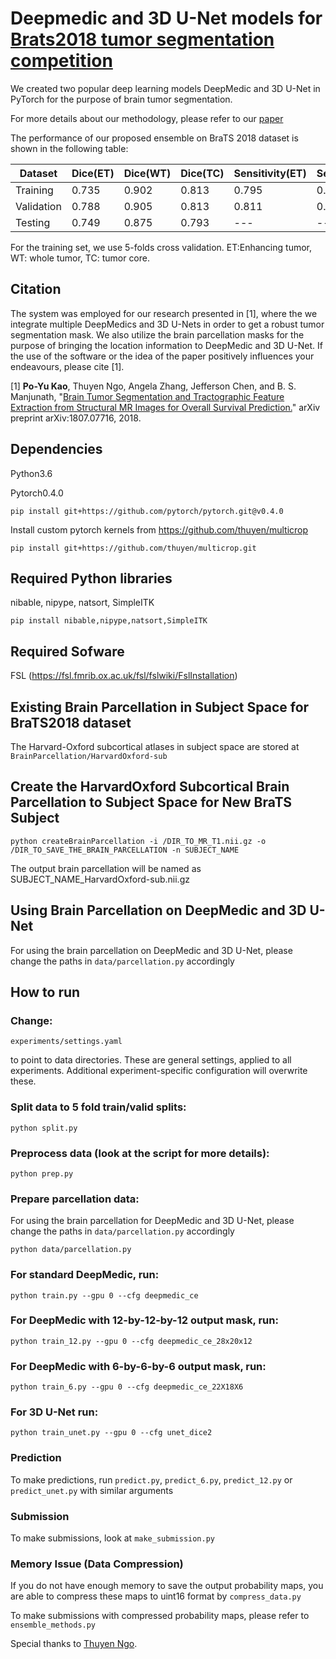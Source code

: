 # Deepmedic and 3D U-Net models for [Brats2018 tumor segmentation competition](https://www.med.upenn.edu/sbia/brats2018/tasks.html)

We created two popular deep learning models DeepMedic and 3D U-Net in PyTorch for the purpose of brain tumor segmentation.

For more details about our methodology, please refer to our [paper](https://www.researchgate.net/publication/326549702_Brain_Tumor_Segmentation_and_Tractographic_Feature_Extraction_from_Structural_MR_Images_for_Overall_Survival_Prediction)

The performance of our proposed ensemble on BraTS 2018 dataset is shown in the following table:

|Dataset|Dice(ET)|Dice(WT)|Dice(TC)|Sensitivity(ET)|Sensitivity(WT)|Sensitivity(TC)|Specificity(ET)|Specificity(WT)|Specificity(TC)|Hausdorff95(ET)|Hausdorff95(WT)|Hausdorff95(TC)|
|---|---|---|---|---|---|---|---|---|---|---|---|---|
|Training|0.735|0.902|0.813|0.795|0.899|0.803|0.995|.991|0.993|5.433|5.398|6.932|
|Validation|0.788|0.905|0.813|0.811|0.921|0.798|0.998|0.994|0.998|3.811|4.323|7.553|
|Testing|0.749|0.875|0.793|---|---|---|---|---|---|4.219|6.479|6.522|

For the training set, we use 5-folds cross validation. ET:Enhancing tumor, WT: whole tumor, TC: tumor core.

## Citation

The system was employed for our research presented in [1], where the we integrate multiple DeepMedics and 3D U-Nets in order to get a robust tumor segmentation mask. We also utilize the brain parcellation masks for the purpose of bringing the location information to DeepMedic and 3D U-Net. If the use of the software or the idea of the paper positively influences your endeavours, please cite [1].

[1] **Po-Yu Kao**, Thuyen Ngo, Angela Zhang, Jefferson Chen, and B. S. Manjunath, "[Brain Tumor Segmentation and Tractographic Feature Extraction from Structural MR Images for Overall Survival Prediction.](https://arxiv.org/abs/1807.07716)" arXiv preprint arXiv:1807.07716, 2018.


## Dependencies

Python3.6

Pytorch0.4.0

`pip install git+https://github.com/pytorch/pytorch.git@v0.4.0`

Install custom pytorch kernels from https://github.com/thuyen/multicrop

`pip install git+https://github.com/thuyen/multicrop.git`

## Required Python libraries

nibable, nipype, natsort, SimpleITK

`pip install nibable,nipype,natsort,SimpleITK`

## Required Sofware

FSL (https://fsl.fmrib.ox.ac.uk/fsl/fslwiki/FslInstallation)

## Existing Brain Parcellation in Subject Space for BraTS2018 dataset

The Harvard-Oxford subcortical atlases in subject space are stored at `BrainParcellation/HarvardOxford-sub`

## Create the HarvardOxford Subcortical Brain Parcellation to Subject Space for New BraTS Subject

```
python createBrainParcellation -i /DIR_TO_MR_T1.nii.gz -o /DIR_TO_SAVE_THE_BRAIN_PARCELLATION -n SUBJECT_NAME
```

The output brain parcellation will be named as SUBJECT_NAME_HarvardOxford-sub.nii.gz

## Using Brain Parcellation on DeepMedic and 3D U-Net

For using the brain parcellation on DeepMedic and 3D U-Net, please change the paths in `data/parcellation.py` accordingly

## How to run

### Change:

```
experiments/settings.yaml
```

to point to data directories. These are general settings, applied to all
experiments. Additional experiment-specific configuration will overwrite
these.

### Split data to 5 fold train/valid splits:

```
python split.py
```

### Preprocess data (look at the script for more details):

```
python prep.py
```

### Prepare parcellation data:

For using the brain parcellation for DeepMedic and 3D U-Net, please change the paths in `data/parcellation.py` accordingly

```
python data/parcellation.py
```

### For standard DeepMedic, run:
```
python train.py --gpu 0 --cfg deepmedic_ce
```

### For DeepMedic with 12-by-12-by-12 output mask, run: 
```
python train_12.py --gpu 0 --cfg deepmedic_ce_28x20x12
```

### For DeepMedic with 6-by-6-by-6 output mask, run: 
```
python train_6.py --gpu 0 --cfg deepmedic_ce_22X18X6
```

### For 3D U-Net run:
```
python train_unet.py --gpu 0 --cfg unet_dice2
```

### Prediction

To make predictions, run `predict.py`, `predict_6.py`, `predict_12.py` or `predict_unet.py` with similar arguments

### Submission

To make submissions, look at `make_submission.py`

### Memory Issue (Data Compression)

If you do not have enough memory to save the output probability maps, you are able to compress these maps to uint16 format by `compress_data.py`

To make submissions with compressed probability maps, please refer to `ensemble_methods.py`



Special thanks to [Thuyen Ngo](https://github.com/thuyen).